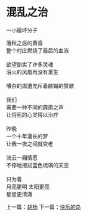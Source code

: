 # 混乱之治
一小撮坏分子

落秋之后的黄昏\
整个村庄燃烧了最后的血液\
\
欲望倒卖了许多灵魂\
浴火的凤凰再没有重生\
\
嘈杂的周遭充斥着献媚的赞歌\
\
我们\
需要一种不同的霹雳之声\
让将死的心灵得以治疗\
\
昨晚\
一个十年漫长的梦\
让我一夜之间就变老\
\
流云一厢情愿\
不停地擦拭蓝色琉璃的天空\
\
只为着\
月亮更明 太阳更亮\
星星更清澈


上一篇：[胡杨](f1bdd8eb08884f3cb4308c5e66b6a649.md)  下一篇：[快乐的鸟](ed2e376246f84ec0bfba504a9405d907.md)
